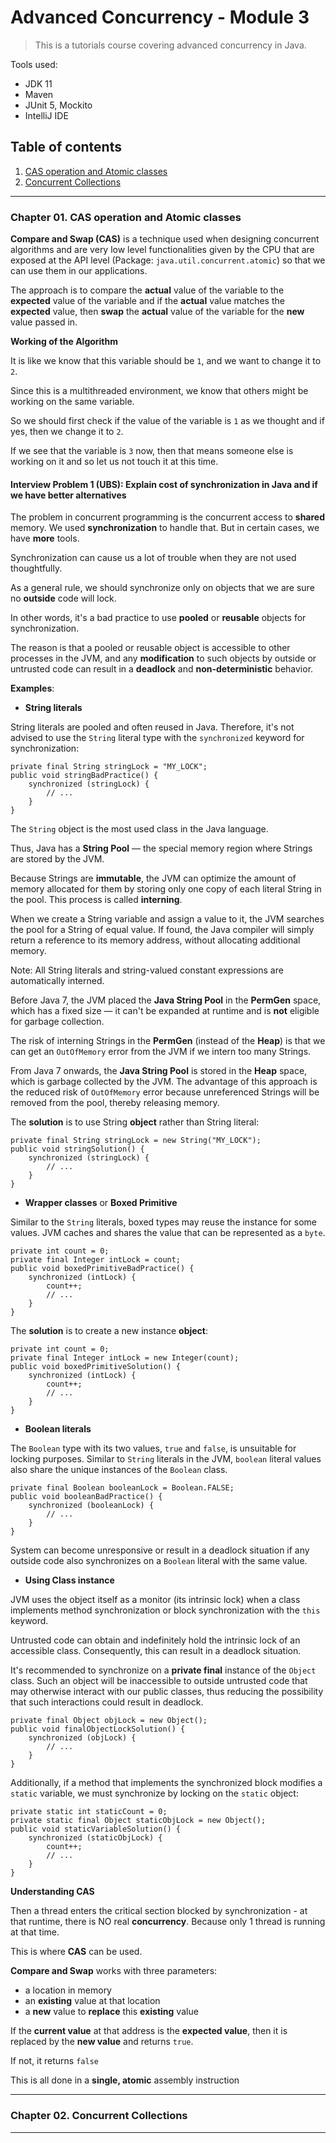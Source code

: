 # Advanced Concurrency - Module 3

> This is a tutorials course covering advanced concurrency in Java.

Tools used:

- JDK 11
- Maven
- JUnit 5, Mockito
- IntelliJ IDE

## Table of contents

1. [CAS operation and Atomic classes](https://github.com/backstreetbrogrammer/34_AdvancedConcurrencyModule3#chapter-01-cas-operation-and-atomic-classes)
2. [Concurrent Collections](https://github.com/backstreetbrogrammer/34_AdvancedConcurrencyModule3#chapter-02-concurrent-collections)

---

### Chapter 01. CAS operation and Atomic classes

**Compare and Swap (CAS)** is a technique used when designing concurrent algorithms and are very low level
functionalities given by the CPU that are exposed at the API level (Package: `java.util.concurrent.atomic`) so that we
can use them in our applications.

The approach is to compare the **actual** value of the variable to the **expected** value of the variable and if the
**actual** value matches the **expected** value, then **swap** the **actual** value of the variable for the **new**
value passed in.

**Working of the Algorithm**

It is like we know that this variable should be `1`, and we want to change it to `2`.

Since this is a multithreaded environment, we know that others might be working on the same variable.

So we should first check if the value of the variable is `1` as we thought and if yes, then we change it to `2`.

If we see that the variable is `3` now, then that means someone else is working on it and so let us not touch it at this
time.

#### Interview Problem 1 (UBS): Explain cost of synchronization in Java and if we have better alternatives

The problem in concurrent programming is the concurrent access to **shared** memory. We used **synchronization** to
handle that. But in certain cases, we have **more** tools.

Synchronization can cause us a lot of trouble when they are not used thoughtfully.

As a general rule, we should synchronize only on objects that we are sure no **outside** code will lock.

In other words, it's a bad practice to use **pooled** or **reusable** objects for synchronization.

The reason is that a pooled or reusable object is accessible to other processes in the JVM, and any **modification** to
such objects by outside or untrusted code can result in a **deadlock** and **non-deterministic** behavior.

**Examples**:

- **String literals**

String literals are pooled and often reused in Java. Therefore, it's not advised to use the `String` literal type with
the `synchronized` keyword for synchronization:

```
private final String stringLock = "MY_LOCK";
public void stringBadPractice() {
    synchronized (stringLock) {
        // ...
    }
}
```

The `String` object is the most used class in the Java language.

Thus, Java has a **String Pool** — the special memory region where Strings are stored by the JVM.

Because Strings are **immutable**, the JVM can optimize the amount of memory allocated for them by storing only one copy
of each literal String in the pool. This process is called **interning**.

When we create a String variable and assign a value to it, the JVM searches the pool for a String of equal value. If
found, the Java compiler will simply return a reference to its memory address, without allocating additional memory.

Note: All String literals and string-valued constant expressions are automatically interned.

Before Java 7, the JVM placed the **Java String Pool** in the **PermGen** space, which has a fixed size — it can't be
expanded at runtime and is **not** eligible for garbage collection.

The risk of interning Strings in the **PermGen** (instead of the **Heap**) is that we can get an `OutOfMemory` error
from the JVM if we intern too many Strings.

From Java 7 onwards, the **Java String Pool** is stored in the **Heap** space, which is garbage collected by the JVM.
The advantage of this approach is the reduced risk of `OutOfMemory` error because unreferenced Strings will be removed
from the pool, thereby releasing memory.

The **solution** is to use String **object** rather than String literal:

```
private final String stringLock = new String("MY_LOCK");
public void stringSolution() {
    synchronized (stringLock) {
        // ...
    }
}
```

- **Wrapper classes** or **Boxed Primitive**

Similar to the `String` literals, boxed types may reuse the instance for some values. JVM caches and shares the value
that can be represented as a `byte`.

```
private int count = 0;
private final Integer intLock = count; 
public void boxedPrimitiveBadPractice() { 
    synchronized (intLock) {
        count++;
        // ... 
    } 
}
```

The **solution** is to create a new instance **object**:

```
private int count = 0;
private final Integer intLock = new Integer(count);
public void boxedPrimitiveSolution() {
    synchronized (intLock) {
        count++;
        // ...
    }
}
```

- **Boolean literals**

The `Boolean` type with its two values, `true` and `false`, is unsuitable for locking purposes. Similar to `String`
literals in the JVM, `boolean` literal values also share the unique instances of the `Boolean` class.

```
private final Boolean booleanLock = Boolean.FALSE;
public void booleanBadPractice() {
    synchronized (booleanLock) {
        // ...
    }
}
```

System can become unresponsive or result in a deadlock situation if any outside code also synchronizes on a `Boolean`
literal with the same value.

- **Using Class instance**

JVM uses the object itself as a monitor (its intrinsic lock) when a class implements method synchronization or block
synchronization with the `this` keyword.

Untrusted code can obtain and indefinitely hold the intrinsic lock of an accessible class. Consequently, this can result
in a deadlock situation.

It's recommended to synchronize on a **private final** instance of the `Object` class. Such an object will be
inaccessible to outside untrusted code that may otherwise interact with our public classes, thus reducing the
possibility that such interactions could result in deadlock.

```
private final Object objLock = new Object();
public void finalObjectLockSolution() {
    synchronized (objLock) {
        // ...
    }
}
```

Additionally, if a method that implements the synchronized block modifies a `static` variable, we must synchronize by
locking on the `static` object:

```
private static int staticCount = 0;
private static final Object staticObjLock = new Object();
public void staticVariableSolution() {
    synchronized (staticObjLock) {
        count++;
        // ...
    }
}
```

**Understanding CAS**

Then a thread enters the critical section blocked by synchronization - at that runtime, there is NO real
**concurrency**. Because only 1 thread is running at that time.

This is where **CAS** can be used.

**Compare and Swap** works with three parameters:

- a location in memory
- an **existing** value at that location
- a **new** value to **replace** this **existing** value

If the **current value** at that address is the **expected value**, then it is replaced by the **new value** and returns
`true`.

If not, it returns `false`

This is all done in a **single, atomic** assembly instruction



---

### Chapter 02. Concurrent Collections

---
